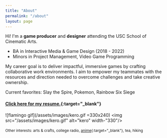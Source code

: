 ```yaml
---
title: "About"
permalink: "/about"
layout: page
---
```

 
Hi! I'm a <b><orange>game producer</orange></b> and <b><green>designer</green></b> attending the USC School of Cinematic Arts.
 
* BA in Interactive Media & Game Design (2018 - 2022)
* Minors in Project Management, Video Game Programming
 
My career goal is to deliver impactful, immersive games by crafting collaborative work environments. I aim to empower my teammates with the resources and direction needed to overcome challenges and take creative ownership.
 
Current favorites: Slay the Spire, Pokemon, Rainbow Six Siege
 
#### [Click here for my resume.](https://www.linkedin.com/in/michelleliu6/){:target="_blank"}
 
![flamingo gif](/assets/images/kero.gif =330x240)
<img src="/assets/images/kero.gif" alt="kero" width-"330"/>
 
<small>Other interests: arts & crafts, college radio, [anime](https://anilist.co/user/KeroMichelle/){:target="_blank"}, tea, hiking</small>